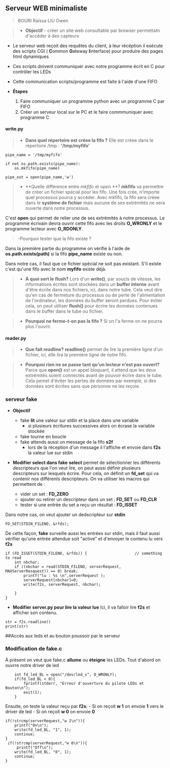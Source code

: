 ## Serveur WEB minimaliste
>BOURI Raïssa
LIU Owen

>- **Objectif**
    - créer un site web consultable par browser permettatn d'accéder à des capteurs


- Le serveur web reçoit des requêtes du client, à leur récéption il exécute des scripts CGI ( **C**ommon **G**ateway **I**interface) pour produire des pages html dynamiques
- Ces scripts doivent communiquer avec notre programme écrit en C pour contrôler les LEDs
- Cette communication scripts/programme est faite à l'aide d'une FIFO

- **Étapes**
    1. Faire communiquer un programme python avec un programme C par FIFO
    2. Créer un serveur local sur le PC et le faire commmuniquer avec programme C


#### write.py

> - **Dans quel répertoire est créee la fifo ?**
Elle est créee dans le répertoire /tmp : **'/tmp/myfifo'**

```
pipe_name = '/tmp/myfifo'

if not os.path.exists(pipe_name):
    os.mkfifo(pipe_name)

pipe_out = open(pipe_name,'w')
```

> - **Quelle différence entre *mkfifo* et *open* **? 
**mkfifo** va permettre de créer un fichier spécial pour les fifo. Une fois crée, n'importe quel processus pourra y accéder. 
Avec mkfifo, la fifo sera créee dans le **système de fichier** mais aucune de ses extrémités ne sera ouverte dans notre processus.

C'est **open** qui permet de relier une de ses extrémités à notre processus.
Le programme écrivain devra ouvrir cette fifo avec les droits **O_WRONLY** et le programme lecteur avec **O_RDONLY**. 

> -Pourquoi tester que la fifo existe ? 

Dans la première partie du programme on vérifie à l'aide de **os.path.exists(path)** si la fifo **pipe_name** existe ou non. 

Dans notre cas, il faut que ce fichier spécial ne soit pas existant. 
S'il existe c'est qu'une fifo avec le nom **myfifo** existe déjà. 

>- **À quoi sert le flush?**
Lors d'un **write()**, par soucis de vitesse, les informations écrites sont stockées dans un **buffer interne** avant d'être écrite dans nos fichiers, ici, dans notre tube. 
Cela veut dire qu'en cas de fermeture du processus ou de perte de l'alimentation de l'ordinateur, les données du buffer seront perdues. 
Pour éviter cela, on peut utiliser **flush()** pour écrire les données contenues dans le buffer dans le tube ou fichier.

>- **Pourquoi ne ferme-t-on pas la fifo ?**
Si on l'a ferme on ne pourra plus l'ouvrir. 

#### reader.py

>- **Que fait readline?**
**readline()** permet de lire la première ligne d'un fichier, ici, elle lira la première ligne de notre fifo.

>- **Pourquoi rien ne se passe tant qu'un lecteur n'est pas ouvert?**
Parce que **open()** est un appel bloquant, il attend que les deux extrémités soient connectés avant de pouvoir écrire dans le tube. 
Cela pemet d'éviter les pertes de données par exemple, si des données sont écrites sans que personne ne les reçoie. 

### serveur fake 

- **Objectif**
    - fake **lit** une valeur sur stdin et la place dans une variable 
        - si plusieurs écritures successives alors on écrase la variable stockée
    - fake tourne en boucle
    - fake attends aussi un message de la fifo **s2f**
        - lors de la réception d'un message il l'affiche et envoie dans **f2s** la valeur lue sur stdin

- **Modifier select dans fake**
 **select** permet de sélectionner les différents descripteurs que l'on veut lire, on peut aussi définir plusieurs descripteurs sur lesquels écrire. 
Pour cela, on définit un **fd_set** qui va contenir nos différents descripteurs. 
On va utiliser les macros qui permettent de : 
    - vider un set : **FD_ZERO**
    - ajouter ou retirer un descripteur dans un set : **FD_SET** ou **FD_CLR**
    - tester si une entrée du set a reçu un résultat : **FD_ISSET**

Dans notre cas, on veut ajouter un dedscripteur sur **stdin**

```FD_SET(STDIN_FILENO, &rfds);```

De cette façon, **fake** surveille aussi les entrées sur stdin, mais il faut aussi vérifier qu'une entrée attendue soit "active" et d'envoyer le contenu lu vers **f2s**
```        
if (FD_ISSET(STDIN_FILENO, &rfds)) {                     // something to read
    int nbchar;
    if ((nbchar = read(STDIN_FILENO, serverRequest, MAXServerResquest)) == 0) break;
        printf("lu : %s \n",serverRequest );
        serverRequest[nbchar]=0;
        write(f2s, serverRequest, nbchar);

    }
}
```

- **Modifier server.py pour lire la valeur lue**
Ici, il va falloir lire **f2s** et afficher son contenu.

```
str = f2s.readline()
print(str)
```
 
 ##Accès aux leds et au bouton poussoir par le serveur

 ### Modification de fake.c 
À présent on veut que fake.c **allume** ou **éteigne** les LEDs.
Tout d'abord on ouvrre notre driver de led  
```
    int fd_led_BL = open("/dev/led_s", O_WRONLY);
    if(fd_led_BL < 0){
        fprintf(stderr, "Erreur d'ouverture du pilote LEDs et Bouton\n");
        exit(1);
    }

```
Ensuite, on teste la valeur reçu par **f2s**: 
    - Si on reçoit **w 1** on envoie **1** vers le driver de led
    - Si on reçoit **w 0** on envoie **0** 
```
if(!strcmp(serverRequest,"w 1\n")){
    printf("On\n");
    write(fd_led_BL, "1", 1);
    continue;
}
 if(!strcmp(serverRequest,"w 0\n")){
     printf("Off\n");
    write(fd_led_BL, "0", 1);
    continue;
}
```
 

 

 






